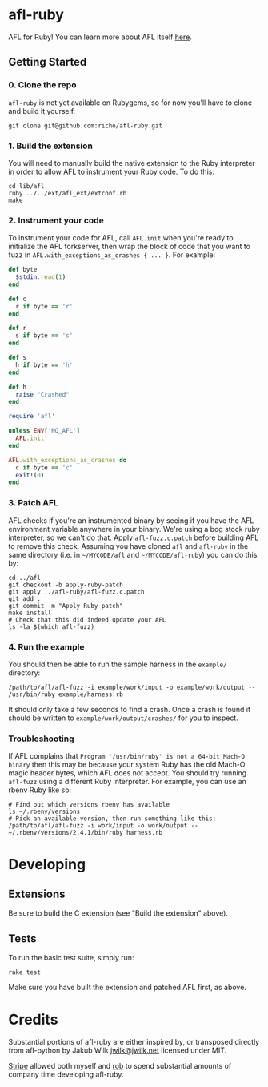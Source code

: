 # afl-ruby

AFL for Ruby! You can learn more about AFL itself [here](http://lcamtuf.coredump.cx/afl/).

## Getting Started

### 0. Clone the repo

`afl-ruby` is not yet available on Rubygems, so for now you'll have to clone and build it yourself.

    git clone git@github.com:richo/afl-ruby.git

### 1. Build the extension

You will need to manually build the native extension to the Ruby interpreter in order to allow AFL to instrument your Ruby code. To do this:

    cd lib/afl
    ruby ../../ext/afl_ext/extconf.rb
    make

### 2. Instrument your code

To instrument your code for AFL, call `AFL.init` when you're ready to initialize the AFL forkserver,
then wrap the block of code that you want to fuzz in `AFL.with_exceptions_as_crashes { ... }`. For
example:

```ruby
def byte
  $stdin.read(1)
end

def c
  r if byte == 'r'
end

def r
  s if byte == 's'
end

def s
  h if byte == 'h'
end

def h
  raise "Crashed"
end

require 'afl'

unless ENV['NO_AFL']
  AFL.init
end

AFL.with_exceptions_as_crashes do
  c if byte == 'c'
  exit!(0)
end
```

### 3. Patch AFL

AFL checks if you're an instrumented binary by seeing if you have the AFL environment variable anywhere in your binary. We're using a bog stock ruby interpreter, so we can't do that. Apply `afl-fuzz.c.patch` before building AFL to remove this check. Assuming you have cloned `afl` and `afl-ruby` in the same directory (i.e. in `~/MYCODE/afl` and `~/MYCODE/afl-ruby`) you can do this by:

    cd ../afl
    git checkout -b apply-ruby-patch
    git apply ../afl-ruby/afl-fuzz.c.patch
    git add .
    git commit -m "Apply Ruby patch"
    make install
    # Check that this did indeed update your AFL
    ls -la $(which afl-fuzz)

### 4. Run the example

You should then be able to run the sample harness in the `example/` directory:

    /path/to/afl/afl-fuzz -i example/work/input -o example/work/output -- /usr/bin/ruby example/harness.rb

It should only take a few seconds to find a crash. Once a crash is found it should be written to `example/work/output/crashes/` for you to inspect.

### Troubleshooting

If AFL complains that `Program '/usr/bin/ruby' is not a 64-bit Mach-O binary` then this may be because your system Ruby has the old Mach-O magic header bytes, which AFL does not accept. You should try running `afl-fuzz` using a different Ruby interpreter. For example, you can use an rbenv Ruby like so:

    # Find out which versions rbenv has available
    ls ~/.rbenv/versions
    # Pick an available version, then run something like this:
    /path/to/afl/afl-fuzz -i work/input -o work/output -- ~/.rbenv/versions/2.4.1/bin/ruby harness.rb

# Developing

## Extensions

Be sure to build the C extension (see "Build the extension" above).

## Tests

To run the basic test suite, simply run:

    rake test

Make sure you have built the extension and patched AFL first, as above.

# Credits

Substantial portions of afl-ruby are either inspired by, or transposed directly from afl-python by Jakub Wilk <jwilk@jwilk.net> licensed under MIT.

[Stripe](https://stripe.com) allowed both myself and [rob](https://github.com/robert) to spend substantial amounts of company time developing afl-ruby.
